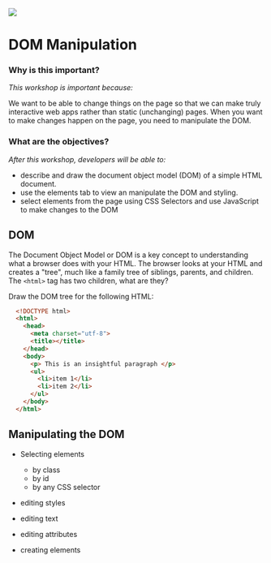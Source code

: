 <!--
Creator: <Name>
Market: SF
-->

![](https://ga-dash.s3.amazonaws.com/production/assets/logo-9f88ae6c9c3871690e33280fcf557f33.png)

# DOM Manipulation

### Why is this important?
<!-- framing the "why" in big-picture/real world examples -->
*This workshop is important because:*

We want to be able to change things on the page so that we can make truly interactive web apps rather than static (unchanging) pages. When you want to make changes happen on the page, you need to manipulate the DOM.

### What are the objectives?
<!-- specific/measurable goal for students to achieve -->
*After this workshop, developers will be able to:*

- describe and draw the document object model (DOM) of a simple HTML document.
- use the elements tab to view an manipulate the DOM and styling.
- select elements from the page using CSS Selectors and use JavaScript to make changes to the DOM

## DOM

The Document Object Model or DOM is a key concept to understanding what a browser does with your HTML. The browser looks at your HTML and creates a "tree", much like a family tree of siblings, parents, and children. The `<html>` tag has two children, what are they?

Draw the DOM tree for the following HTML:

```html
  <!DOCTYPE html>
  <html>
    <head>
      <meta charset="utf-8">
      <title></title>
    </head>
    <body>
      <p> This is an insightful paragraph </p>
      <ul>
        <li>item 1</li>
        <li>item 2</li>
      </ul>
    </body>
  </html>
```

## Manipulating the DOM

- Selecting elements
  - by class
  - by id
  - by any CSS selector

- editing styles

- editing text

- editing attributes

- creating elements
